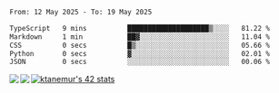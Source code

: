 <!--START_SECTION:waka-->

```txt
From: 12 May 2025 - To: 19 May 2025

TypeScript   9 mins          ████████████████████▒░░░░   81.22 %
Markdown     1 min           ██▓░░░░░░░░░░░░░░░░░░░░░░   11.04 %
CSS          0 secs          █▒░░░░░░░░░░░░░░░░░░░░░░░   05.66 %
Python       0 secs          ▓░░░░░░░░░░░░░░░░░░░░░░░░   02.01 %
JSON         0 secs          ░░░░░░░░░░░░░░░░░░░░░░░░░   00.06 %
```

<!--END_SECTION:waka-->
<a href="https://github.com/anuraghazra/github-readme-stats">
  <img align="left" src="https://github-readme-stats.vercel.app/api?username=Tanesan&count_private=true&show_icons=true" />
<img align="left" src="https://github-readme-stats.vercel.app/api/top-langs/?username=Tanesan" />
</a>

[![ktanemur's 42 stats](https://badge42.vercel.app/api/v2/cl1wslf6s002109l771rng2w8/stats?cursusId=21&coalitionId=62)](https://github.com/JaeSeoKim/badge42)
